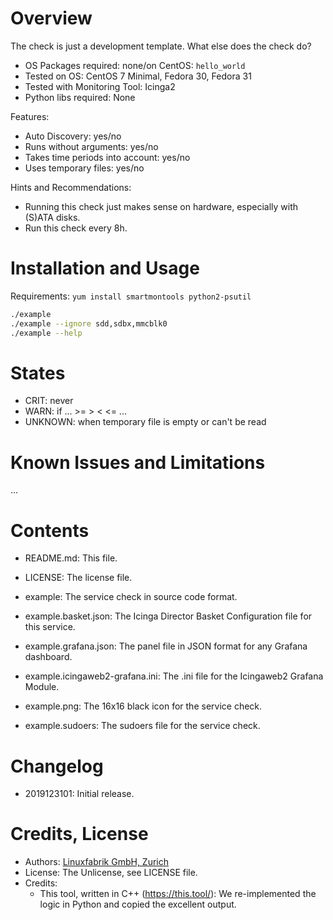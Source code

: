 # Overview

The check is just a development template. What else does the check do?

* OS Packages required: none/on CentOS: `hello_world`
* Tested on OS: CentOS 7 Minimal, Fedora 30, Fedora 31
* Tested with Monitoring Tool: Icinga2
* Python libs required: None

Features:
* Auto Discovery: yes/no
* Runs without arguments: yes/no
* Takes time periods into account: yes/no
* Uses temporary files: yes/no

Hints and Recommendations:
* Running this check just makes sense on hardware, especially with (S)ATA disks.
* Run this check every 8h.


# Installation and Usage

Requirements: `yum install smartmontools python2-psutil`

```bash
./example
./example --ignore sdd,sdbx,mmcblk0
./example --help
```


# States

* CRIT: never
* WARN: if ... >= > < <= ...
* UNKNOWN: when temporary file is empty or can't be read 


# Known Issues and Limitations

...


# Contents

* README.md: This file.
* LICENSE: The license file.

* example: The service check in source code format.
* example.basket.json: The Icinga Director Basket Configuration file for this service.
* example.grafana.json: The panel file in JSON format for any Grafana dashboard.
* example.icingaweb2-grafana.ini: The .ini file for the Icingaweb2 Grafana Module.
* example.png: The 16x16 black icon for the service check.
* example.sudoers: The sudoers file for the service check.


# Changelog

* 2019123101: Initial release.


# Credits, License

* Authors: [Linuxfabrik GmbH, Zurich](https://www.linuxfabrik.ch)
* License: The Unlicense, see LICENSE file.
* Credits:
  * This tool, written in C++ (https://this.tool/): We re-implemented the logic in Python and copied the excellent output.
